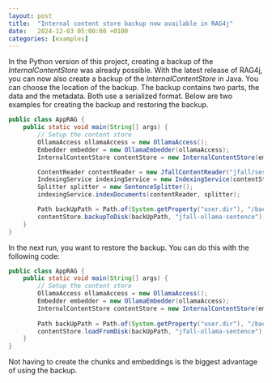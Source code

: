 ```yaml
---
layout: post
title:  "Internal content store backup now available in RAG4j"
date:   2024-12-03 05:00:00 +0100
categories: [examples]
---
```

In the Python version of this project, creating a backup of the _InternalContentStore_ was already possible. With the latest release of RAG4j, you can now also create a backup of the _InternalContentStore_ in Java. You can choose the location of the backup. The backup contains two parts, the data and the metadata. Both use a serialized format. Below are two examples for creating the backup and restoring the backup. 

```java
public class AppRAG {
    public static void main(String[] args) {
        // Setup the content store
        OllamaAccess ollamaAccess = new OllamaAccess();
        Embedder embedder = new OllamaEmbedder(ollamaAccess);
        InternalContentStore contentStore = new InternalContentStore(embedder);

        ContentReader contentReader = new JfallContentReader("jfall/sessions.jsonl");
        IndexingService indexingService = new IndexingService(contentStore);
        Splitter splitter = new SentenceSplitter();
        indexingService.indexDocuments(contentReader, splitter);

        Path backUpPath = Path.of(System.getProperty("user.dir"), "/backups");
        contentStore.backupToDisk(backUpPath, "jfall-ollama-sentence");
    }
}
```

In the next run, you want to restore the backup. You can do this with the following code:

```java
public class AppRAG {
    public static void main(String[] args) {
        // Setup the content store
        OllamaAccess ollamaAccess = new OllamaAccess();
        Embedder embedder = new OllamaEmbedder(ollamaAccess);
        InternalContentStore contentStore = new InternalContentStore(embedder);
        
        Path backUpPath = Path.of(System.getProperty("user.dir"), "/backups");
        contentStore.loadFromDisk(backUpPath, "jfall-ollama-sentence");
    }
}
```
Not having to create the chunks and embeddings is the biggest advantage of using the backup.